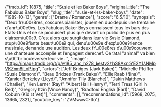 {"tmdb_id": 10875, "title": "Susie et les Baker Boys", "original_title": "The Fabulous Baker Boys", "slug_title": "susie-et-les-baker-boys", "date": "1989-10-13", "genre": ["Drame / Romance"], "score": "6.5/10", "synopsis": "Deux fr\u00e8res, obscures pianistes, jouent en duo depuis une trentaine d'ann\u00e9es. Les Fabulous Baker Boys connaissent tous les bars des Etats-Unis et ne se produisent plus que devant un public de plus en plus clairsem\u00e9. C'est alors que surgit dans leur vie Susie Diamond, stup\u00e9fiante beaut\u00e9 qui, denu\u00e9e d'exp\u00e9rience musicale, demande une audition. Les deux fr\u00e8res d\u00e9couvrent une chanteuse accomplie et l'engagent derechef. Ce fatal \"animal\" va bien s\u00fbr bouleverser leur vie...", "image": "https://image.tmdb.org/t/p/w185_and_h278_bestv2/1nS8AxnoYE2Y1ANMpVKZnm8iLxP.jpg", "actors": ["Jeff Bridges (Jack Baker)", "Michelle Pfeiffer (Susie Diamond)", "Beau Bridges (Frank Baker)", "Ellie Raab (Nina)", "Xander Berkeley (Lloyd)", "Jennifer Tilly (Blanche)", "Dakin Matthews (Charlie)", "Ken Lerner (Ray)", "Albert Hall (Henry)", "Terri Treas (Girl in Bed)", "Gregory Itzin (Vince Nancy)", "Bradford English (Earl)", "David Coburn (Kid at Vet)"], "comments": [], "recommandations_id": [5968, 2075, 13665, 2321], "youtube_key": "ZVMwawC-Ito"}